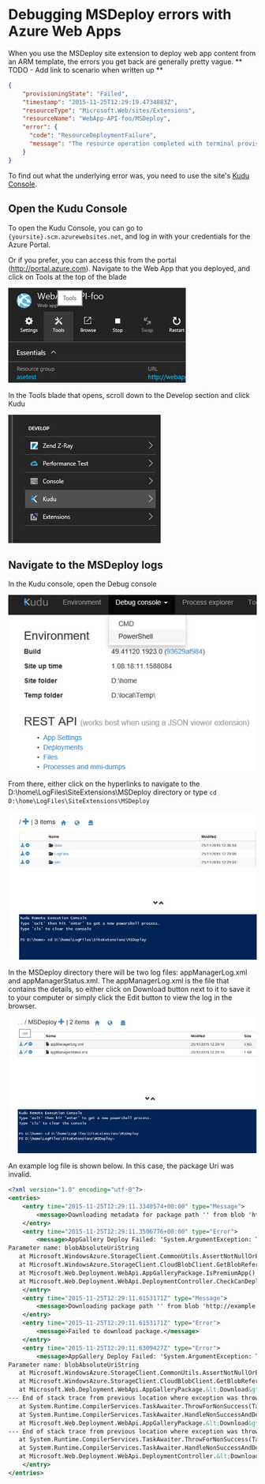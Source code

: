 # Debugging MSDeploy errors with Azure Web Apps
When you use the MSDeploy site extension to deploy web app content from an ARM template, the errors you get back are generally pretty vague. ** TODO - Add link to scenario when written up **

```json
{
    "provisioningState": "Failed",
    "timestamp": "2015-11-25T12:29:19.4734883Z",
    "resourceType": "Microsoft.Web/sites/Extensions",
    "resourceName": "WebApp-API-foo/MSDeploy",
    "error": {
      "code": "ResourceDeploymentFailure",
      "message": "The resource operation completed with terminal provisioning state 'Failed'."
    }
}
```

To find out what the underlying error was, you need to use the site's [Kudu Console](https://github.com/projectkudu/kudu/wiki/Kudu-console).

## Open the Kudu Console
To open the Kudu Console, you can go to `{yoursite}.scm.azurewebsites.net`, and log in with your credentials for the Azure Portal.

Or if you prefer, you can access this from the portal (http://portal.azure.com). Navigate to the Web App that you deployed, and click on Tools at the top of the blade

![Tools](images/msdeploy-01-tools.png)

In the Tools blade that opens, scroll down to the Develop section and click Kudu

![Kudu](images/msdeploy-02-kudu-menu.png)

## Navigate to the MSDeploy logs

In the Kudu console, open the Debug console

![Debug Console](images/msdeploy-03-kudu-home.png)

From there, either click on the hyperlinks to navigate to the D:\home\LogFiles\SiteExtensions\MSDeploy directory or type `cd D:\home\LogFiles\SiteExtensions\MSDeploy`

![MSDeploy directory](images/msdeploy-04-kudu-ps1.png)

In the MSDeploy directory there will be two log files: appManagerLog.xml and appManagerStatus.xml. The appManagerLog.xml is the file that contains the details, so either click on Download button next to it to save it to your computer or simply click the Edit button to view the log in the browser. 

![MSDeploy logs](images/msdeploy-05-kudu-ps2.png)

An example log file is shown below. In this case, the package Uri was invalid.

```xml
<?xml version="1.0" encoding="utf-8"?>
<entries>
    <entry time="2015-11-25T12:29:11.3340574+00:00" type="Message">
        <message>Downloading metadata for package path '' from blob 'http://example.com'</message>
    </entry>
    <entry time="2015-11-25T12:29:11.3506776+00:00" type="Error">
        <message>AppGallery Deploy Failed: 'System.ArgumentException: The argument must not be empty string.
Parameter name: blobAbsoluteUriString
   at Microsoft.WindowsAzure.StorageClient.CommonUtils.AssertNotNullOrEmpty(String paramName, String value)
   at Microsoft.WindowsAzure.StorageClient.CloudBlobClient.GetBlobReference(String blobAddress, Nullable`1 snapshotTime)
   at Microsoft.Web.Deployment.WebApi.AppGalleryPackage.IsPremiumApp()
   at Microsoft.Web.Deployment.WebApi.DeploymentController.CheckCanDeployIfAppIsPremium(AppGalleryPackageInfo packageInfo, Boolean&amp;amp; isPremium)'</message>
    </entry>
    <entry time="2015-11-25T12:29:11.6153171Z" type="Message">
        <message>Downloading package path '' from blob 'http://example.com'</message>
    </entry>
    <entry time="2015-11-25T12:29:11.6153171Z" type="Error">
        <message>Failed to download package.</message>
    </entry>
    <entry time="2015-11-25T12:29:11.6309427Z" type="Error">
        <message>AppGallery Deploy Failed: 'System.ArgumentException: The argument must not be empty string.
Parameter name: blobAbsoluteUriString
   at Microsoft.WindowsAzure.StorageClient.CommonUtils.AssertNotNullOrEmpty(String paramName, String value)
   at Microsoft.WindowsAzure.StorageClient.CloudBlobClient.GetBlobReference(String blobAddress, Nullable`1 snapshotTime)
   at Microsoft.Web.Deployment.WebApi.AppGalleryPackage.&lt;Download&gt;d__4.MoveNext()
--- End of stack trace from previous location where exception was thrown ---
   at System.Runtime.CompilerServices.TaskAwaiter.ThrowForNonSuccess(Task task)
   at System.Runtime.CompilerServices.TaskAwaiter.HandleNonSuccessAndDebuggerNotification(Task task)
   at Microsoft.Web.Deployment.WebApi.AppGalleryPackage.&lt;Download&gt;d__0.MoveNext()
--- End of stack trace from previous location where exception was thrown ---
   at System.Runtime.CompilerServices.TaskAwaiter.ThrowForNonSuccess(Task task)
   at System.Runtime.CompilerServices.TaskAwaiter.HandleNonSuccessAndDebuggerNotification(Task task)
   at Microsoft.Web.Deployment.WebApi.DeploymentController.&lt;DownloadAndDeployPackage&gt;d__b.MoveNext()'</message>
    </entry>
</entries>
```
